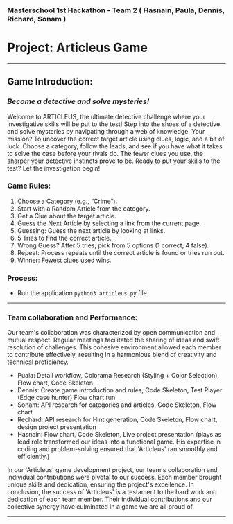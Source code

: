 ### Masterschool 1st Hackathon - Team 2 ( Hasnain, Paula, Dennis, Richard, Sonam )


# Project: Articleus Game

---

## Game Introduction:
### *Become a detective and solve mysteries!*
Welcome to ARTICLEUS, the ultimate detective challenge where your investigative skills will be put to the test! Step 
into the shoes of a detective and solve mysteries by navigating through a web of knowledge. Your mission? To uncover 
the correct target article using clues, logic, and a bit of luck. Choose a category, follow the leads, and see if you 
have what it takes to solve the case before your rivals do. The fewer clues you use, the sharper your detective 
instincts prove to be. Ready to put your skills to the test? Let the investigation begin!


### Game Rules:
1. Choose a Category (e.g., “Crime”).
2. Start with a Random Article from the category.
3. Get a Clue about the target article.
4. Guess the Next Article by selecting a link from the current page.
5. Guessing: Guess the next article by looking at links.
6. 5 Tries to find the correct article.
7. Wrong Guess? After 5 tries, pick from 5 options (1 correct, 4 false).
8. Repeat: Process repeats until the correct article is found or tries run out.
9. Winner: Fewest clues used wins.

### Process:
- Run the application `python3 articleus.py` file

---

### Team collaboration and Performance:
Our team's collaboration was characterized by open communication and mutual respect. Regular meetings facilitated the 
sharing of ideas and swift resolution of challenges. This cohesive environment allowed each member to contribute 
effectively, resulting in a harmonious blend of creativity and technical proficiency.
- Puala: Detail workflow, Colorama Research (Styling + Color Selection), Flow chart, Code Skeleton
- Dennis: Create game introduction and rules, Code Skeleton, Test Player (Edge case hunter) Flow chart run
- Sonam: API research for categories and articles, Code Skeleton, Flow chart
- Rechard: API research for Hint generation, Code Skeleton, Flow chart, design project presentation
- Hasnain: Flow chart, Code Skeleton, Live project presentation (plays as lead role transformed our ideas into a 
functional game. His expertise in coding and problem-solving ensured that 'Articleus' ran smoothly and efficiently.)

In our 'Articleus' game development project, our team's collaboration and individual contributions were pivotal to 
our success. Each member brought unique skills and dedication, ensuring the project's excellence.
In conclusion, the success of 'Articleus' is a testament to the hard work and dedication of each team member. Their 
individual contributions and our collective synergy have culminated in a game we are all proud of.

---
